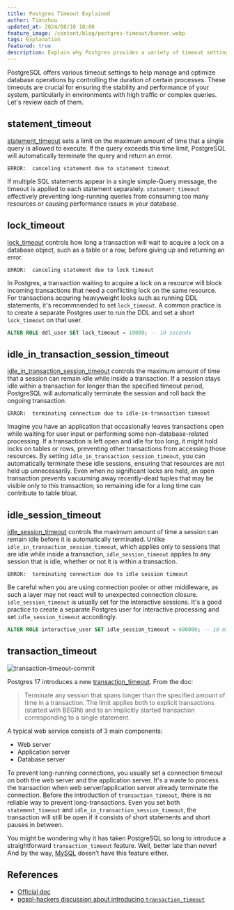```yaml
---
title: Postgres Timeout Explained
author: Tianzhou
updated_at: 2024/08/10 18:00
feature_image: /content/blog/postgres-timeout/banner.webp
tags: Explanation
featured: true
description: Explain why Postgres provides a variety of timeout settings.
---
```


PostgreSQL offers various timeout settings to help manage and optimize database operations by controlling the duration of certain processes.
These timeouts are crucial for ensuring the stability and performance of your system, particularly in environments with high traffic or complex queries. Let's review each of them.

## statement_timeout

[statement_timeout](https://www.postgresql.org/docs/current/runtime-config-client.html#GUC-STATEMENT-TIMEOUT) sets a limit on the maximum amount of time that a single query is allowed to execute.
If the query exceeds this time limit, PostgreSQL will automatically terminate the query and return an error.

```plain
ERROR:  canceling statement due to statement timeout
```

If multiple SQL statements appear in a single simple-Query message, the timeout is applied to each statement separately. `statement_timeout` effectively preventing long-running queries from consuming too many resources or causing performance issues in your database.

## lock_timeout

[lock_timeout](https://www.postgresql.org/docs/current/runtime-config-client.html#GUC-LOCK-TIMEOUT) controls how long a transaction will wait to acquire a lock on a database object, such as a table or a row, before giving up and returning an error.

```plain
ERROR:  canceling statement due to lock timeout
```

In Postgres, a transaction waiting to acquire a lock on a resource will block incoming transactions that need a conflicting lock on the same resource. For transactions acquring heavyweight locks such as running DDL statements, it's recommnended to set `lock_timeout`. A common practice is to create a separate Postgres user to run the DDL and set a short `lock_timeout` on that user.

```sql
ALTER ROLE ddl_user SET lock_timeout = 10000; -- 10 seconds
```

## idle_in_transaction_session_timeout

[idle_in_transaction_session_timeout](https://www.postgresql.org/docs/current/runtime-config-client.html#GUC-IDLE-IN-TRANSACTION-SESSION-TIMEOUT) controls the maximum amount of time that a session can remain idle while inside a transaction. If a session stays idle within a transaction for longer than the specified timeout period, PostgreSQL will automatically terminate the session and roll back the ongoing transaction.

```plain
ERROR:  terminating connection due to idle-in-transaction timeout
```

Imagine you have an application that occasionally leaves transactions open while waiting for user input or performing some non-database-related processing. If a transaction is left open and idle for too long, it might hold locks on tables or rows, preventing other transactions from accessing those resources. By setting `idle_in_transaction_session_timeout`, you can automatically terminate these idle sessions, ensuring that resources are not held up unnecessarily. Even when no significant locks are held, an open transaction prevents vacuuming away recently-dead tuples that may be visible only to this transaction; so remaining idle for a long time can contribute to table bloat.

## idle_session_timeout

[idle_session_timeout](https://www.postgresql.org/docs/current/runtime-config-client.html#GUC-IDLE-SESSION-TIMEOUT) controls the maximum amount of time a session can remain idle before it is automatically terminated. Unlike `idle_in_transaction_session_timeout`, which applies only to sessions that are idle while inside a transaction, `idle_session_timeout` applies to any session that is idle, whether or not it is within a transaction.

```plain
ERROR:  terminating connection due to idle session timeout
```

Be careful when you are using connection pooler or other middleware, as such a layer may not react well to unexpected connection closure. `idle_session_timeout` is usually set for the interactive sessions. It's a good practice
to create a separate Postgres user for interactive processing and set `idle_session_timeout` accordingly.

```sql
ALTER ROLE interactive_user SET idle_session_timeout = 600000; -- 10 minutes
```

## transaction_timeout

![transaction-timeout-commit](/content/blog/postgres-timeout/transaction-timeout-commit.webp)

Postgres 17 introduces a new [transaction_timeout](https://www.postgresql.org/docs/current/runtime-config-client.html#GUC-TRANSACTION-TIMEOUT). From the doc:

> Terminate any session that spans longer than the specified amount of time in a transaction. The limit applies both to explicit transactions (started with BEGIN) and to an implicitly started transaction corresponding to a single statement.

A typical web service consists of 3 main components:

- Web server
- Application server
- Database server

To prevent long-running connections, you usually set a connection timeout on both the web server and the application server. It's a waste to process the transaction when web server/application server already terminate the connection. Before the introduction of `transaction_timeout`, there is no reliable way to prevent long-transactions. Even you set both `statement_timeout` and `idle_in_transaction_session_timeout`, the transaction will still
be open if it consists of short statements and short pauses in between.

You might be wondering why it has taken PostgreSQL so long to introduce a straightforward `transaction_timeout` feature. Well, better late than never! And by the way, [MySQL](/blog/mysql-timeout/#transactiontimeout) doesn’t have this feature either.

## References

- [Official doc](https://www.postgresql.org/docs/current/runtime-config-client.html)
- [pgsql-hackers discussion about introducing `transaction_timeout`](https://www.postgresql.org/message-id/flat/f508267d1ba8f0bfd7b93181d10511dc%40oss.nttdata.com#2506da45ff92aaea65c30996fbf19c85)
